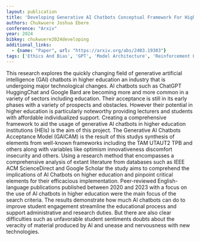 ```yaml
---
layout: publication
title: 'Developing Generative AI Chatbots Conceptual Framework For Higher Education'
authors: Chukwuere Joshua Ebere
conference: "Arxiv"
year: 2024
bibkey: chukwuere2024developing
additional_links:
  - {name: "Paper", url: "https://arxiv.org/abs/2403.19303"}
tags: ['Ethics And Bias', 'GPT', 'Model Architecture', 'Reinforcement Learning', 'Security', 'TACL', 'Tools']
---
```

This research explores the quickly changing field of generative artificial intelligence (GAI) chatbots in higher education an industry that is undergoing major technological changes. AI chatbots such as ChatGPT HuggingChat and Google Bard are becoming more and more common in a variety of sectors including education. Their acceptance is still in its early phases with a variety of prospects and obstacles. However their potential in higher education is particularly noteworthy providing lecturers and students with affordable individualized support. Creating a comprehensive framework to aid the usage of generative AI chatbots in higher education institutions (HEIs) is the aim of this project. The Generative AI Chatbots Acceptance Model (GAICAM) is the result of this studys synthesis of elements from well-known frameworks including the TAM UTAUT2 TPB and others along with variables like optimism innovativeness discomfort insecurity and others. Using a research method that encompasses a comprehensive analysis of extant literature from databases such as IEEE ACM ScienceDirect and Google Scholar the study aims to comprehend the implications of AI Chatbots on higher education and pinpoint critical elements for their efficacious implementation. Peer-reviewed English-language publications published between 2020 and 2023 with a focus on the use of AI chatbots in higher education were the main focus of the search criteria. The results demonstrate how much AI chatbots can do to improve student engagement streamline the educational process and support administrative and research duties. But there are also clear difficulties such as unfavorable student sentiments doubts about the veracity of material produced by AI and unease and nervousness with new technologies.
